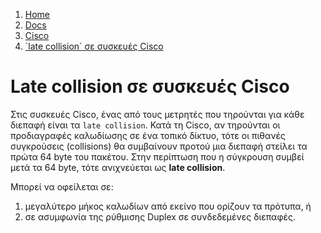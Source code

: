 <!-- -
Title: late collision σε συσκευές Cisco
Description: Σημειώσεις για τα late collision σε συσκευές Cisco
Author: Marios Zindilis
First Published: 2012-05-10
- -->

<ol class="breadcrumb" itemprop="breadcrumb">
	<li><a href="/">Home</a></li>
	<li><a href="/docs/">Docs</a></li>
	<li><a href="/docs/Cisco/">Cisco</a></li>
	<li><a href="/docs/cisco/late-collision.el.html">`late collision` σε συσκευές Cisco</a></li>
</ol>

Late collision σε συσκευές Cisco
=================================

Στις συσκευές Cisco, ένας από τους μετρητές που τηρούνται για κάθε 
διεπαφή είναι τα `late collision`. Κατά τη Cisco, αν τηρούνται οι 
προδιαγραφές καλωδίωσης σε ένα τοπικό δίκτυο, τότε οι πιθανές 
συγκρούσεις (collisions) θα συμβαίνουν προτού μια διεπαφή στείλει τα 
πρώτα 64 byte του πακέτου. Στην περίπτωση που η σύγκρουση συμβεί μετά 
τα 64 byte, τότε ανιχνεύεται ως **late collision**.

Μπορεί να οφείλεται σε:

1.  μεγαλύτερο μήκος καλωδίων από εκείνο που ορίζουν τα πρότυπα, ή
2.  σε ασυμφωνία της ρύθμισης Duplex σε συνδεδεμένες διεπαφές. 

